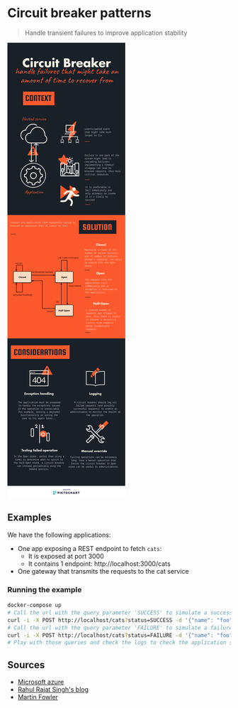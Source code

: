 # Circuit breaker patterns

> Handle transient failures to improve application stability

![ciruit-breaker](circuit-breaker.png)

## Examples

We have the following applications:

- One app exposing a REST endpoint to fetch `cats`:
  - It is exposed at port 3000
  - It contains 1 endpoint: http://localhost:3000/cats
- One gateway that transmits the requests to the cat service

### Running the example

```bash
docker-compose up
# Call the url with the query parameter 'SUCCESS' to simulate a success query
curl -i -X POST http://localhost/cats?status=SUCCESS -d '{"name": "foo", "type": "bar"}'
# Call the url with the query parameter 'FAILURE' to simulate a failure query
curl -i -X POST http://localhost/cats?status=FAILURE -d '{"name": "foo", "type": "bar"}'
# Play with those queries and check the logs to check the application state on the circuit breaker
```

## Sources

- [Microsoft azure](https://docs.microsoft.com/en-us/azure/architecture/patterns/circuit-breaker)
- [Rahul Rajat Singh's blog](http://rahulrajatsingh.com/2016/10/understanding-retry-pattern-with-exponential-back-off-and-circuit-breaker-pattern/)
- [Martin Fowler](https://www.martinfowler.com/bliki/CircuitBreaker.html)
